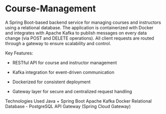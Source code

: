 # Course-Management

A Spring Boot-based backend service for managing courses and instructors using a relational database. The application is containerized with Docker and integrates with Apache Kafka to publish messages on every data change (via POST and DELETE operations). All client requests are routed through a gateway to ensure scalability and control.

Key Features:

- RESTful API for course and instructor management

- Kafka integration for event-driven communication

- Dockerized for consistent deployment

- Gateway layer for secure and centralized request handling

Technologies Used
Java + Spring Boot
Apache Kafka
Docker
Relational Database - PostgreSQL
API Gateway (Spring Cloud Gateway)

